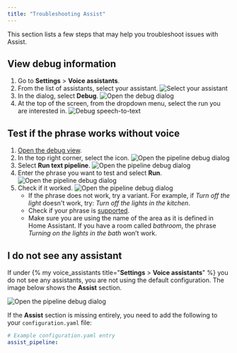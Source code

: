 ```yaml
---
title: "Troubleshooting Assist"
---
```


This section lists a few steps that may help you troubleshoot issues with Assist. 

## View debug information

1. Go to **Settings** > **Voice assistants**.
1. From the list of assistants, select your assistant.
   ![Select your assistant](/images/assist/assistant-select.png)
1. In the dialog, select **Debug**.
![Open the debug dialog](/images/assist/assistant-debug-03.png)
1. At the top of the screen, from the dropdown menu, select the run you are interested in.
![Debug speech-to-text](/images/assist/assistant-debug-02.png)

## Test if the phrase works without voice

1. [Open the debug view](#view-debug-information).
1. In the top right corner, select the icon.
![Open the pipeline debug dialog](/images/assist/assistant-debug-04.png)
1. Select **Run text pipeline**.
![Open the pipeline debug dialog](/images/assist/assistant-debug-pipeline-01.png)
1. Enter the phrase you want to test and select **Run**.
![Open the pipeline debug dialog](/images/assist/assistant-debug-pipeline-02.png)
1. Check if it worked.
![Open the pipeline debug dialog](/images/assist/assistant-debug-pipeline-03.png)
   * If the phrase does not work, try a variant. For example, if *Turn off the light* doesn't work, try: *Turn off the lights in the kitchen*.
   * Check if your phrase is [supported](/voice/builtin_sentences/).
   * Make sure you are using the name of the area as it is defined in Home Assistant. If you have a room called *bathroom*, the phrase *Turning on the lights in the bath* won’t work.


## I do not see any assistant

If under {% my voice_assistants title="**Settings** > **Voice assistants**" %} you do not see any assistants, you are not using the default configuration. The image below shows the **Assist** section. 

![Open the pipeline debug dialog](/images/assist/assist-assistants-page.png)

If the **Assist** section is missing entirely, you need to add the following to your `configuration.yaml` file:

   ```yaml
   # Example configuration.yaml entry
   assist_pipeline:
   ```
        